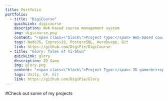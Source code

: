 ```yaml
---
title: Portfolio
portfolio:
  - title: "DigiCourse"
    quickLink: digicourse
    description: Web-based course management system
    img: digicourse.png
    content: "<span class=\"black\">Project Type:</span> Web-based course management system<br><span class=\"black\">Purpose:</span> <a href=\"https://nusmods.com/modules/CS2102/database-systems\">CS2102: Database Systems</a> module<br><span class=\"black\">Duration:</span> September to November 2019<br><span class=\"black\">Technology:</span> NodeJS, ExpressJS, PostgreSQL, Herokuapp, Git<br><span class=\"black\">Team: </span><a href=\"http://www.evantay.com\">Evan Tay</a>, <a href=\"https://github.com/halcyoneee\">Lee Tze Ting</a>, <a href=\"https://github.com/Aquarinte/\">Jacqueline Cheong</a>, <a href=\"https://github.com/awarenessxz\">Bryan Koh</a><br><br><span class=\"black\">Description: </span><br><i>A course management platform where student-teacher interactions can take place seamlessly online.</i><br><br>We worked on this project under the National University of Singapore's <a href=\"https://nusmods.com/modules/CS2102/database-systems\">CS2102: Database Systems</a> module. DigiCourse is a database-centric project which features course enrolment and management, and also forum posting and management. There are two types of accounts, professors and students. Students are able to apply to join a course as a student or as a teaching assistant if he has taken the course before. To find out more, visit the <a href=\"https://github.com/DigiPie/DigiCourse\">GitHub page</a>.<br><br>DigiCourse is continuously deployed to Herokuapp, with the aid of 3 Heroku build-packs, including <a href=\"https://github.com/DigiPie/psql-heroku-buildpack\">psql-heroku-buildpack</a> which was written by me.<br><br><span class=\"black\">Resources: </span><br><a href=\"https://digicourse.herokuapp.com\">View the project on Herokuapp</a><br><a href=\"https://github.com/DigiPie/DigiCourse\">View the repository on GitHub</a>"
    tags: NodeJS, ExpressJS, PostgreSQL, Herokuapp, Git
    link: https://github.com/DigiPie/DigiCourse
  - title: "Glory: Tales of Yi-Shun"
    quickLink: glory
    description: 2D Game
    img: glory.png
    content: "<span class=\"black\">Project Type:</span> 2D game<br><span class=\"black\">Purpose:</span> Summer project module<br><span class=\"black\">Duration:</span> May to September 2018<br><span class=\"black\">Technology:</span> Unity, Visual Studio (C#), Git<br><span class=\"black\">Team: </span><a href=\"http://www.evantay.com\">Evan Tay</a>, <a href=\"http://www.linkedin.com/in/xuanhao\">Lim Xuan Hao</a><br><br><span class=\"black\">Description: </span><br><i>'In Glory, you play as Yi-Shun, the last remaining swordsman of the great city of Sandosa. The undead warlord Ma Ti and his minions are advancing on the city and only you can stop them.'</i><br><br>We worked on this project under the National University of Singapore's <a href=\"http://nusskylab-dev.comp.nus.edu.sg/\">CP2106: Independent Software Development Project (Orbital) module </a> which was conducted during the summer break. We were one of the top 11 out of 211 teams which received an award (Honorable Mention).<br><br><span class=\"black\">Resources: </span><br><a href=\"https://digipie.itch.io/glory\">Download the project on itch.io</a><br><a href=\"https://github.com/DigiPie/Glory\">View the repository on GitHub</a>"
    tags: Unity, C#, Git
    link: https://github.com/DigiPie/Glory
---
```

#Check out some of my projects
